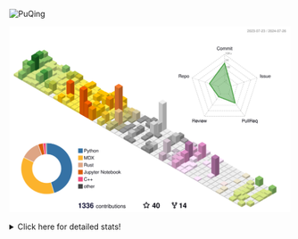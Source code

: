 ![PuQing](https://user-images.githubusercontent.com/27223114/171565019-9a56fae6-b08b-421f-99db-7e830da42371.png)

![](./profile-3d-contrib/profile-season-animate.svg)

<details>
<summary>Click here for detailed stats!</summary>

<!--START_SECTION:waka-->
![Lines of code](https://img.shields.io/badge/From%20Hello%20World%20I%27ve%20Written-1.4%20million%20lines%20of%20code-blue)

**🐱 My GitHub Data** 

> 📦 398.8 kB Used in GitHub's Storage 
 > 
> 🏆 436 Contributions in the Year 2024
 > 
> 🚫 Not Opted to Hire
 > 
> 📜 49 Public Repositories 
 > 
> 🔑 29 Private Repositories 
 > 
**I'm an Early 🐤** 

```text
🌞 Morning                517 commits         ██░░░░░░░░░░░░░░░░░░░░░░░   06.70 % 
🌆 Daytime                3496 commits        ███████████░░░░░░░░░░░░░░   45.31 % 
🌃 Evening                1730 commits        ██████░░░░░░░░░░░░░░░░░░░   22.42 % 
🌙 Night                  1973 commits        ██████░░░░░░░░░░░░░░░░░░░   25.57 % 
```


📊 **This Week I Spent My Time On** 

```text
💬 Programming Languages: 
Python                   13 hrs 58 mins      ████████░░░░░░░░░░░░░░░░░   31.23 % 
Browsing                 8 hrs 49 mins       █████░░░░░░░░░░░░░░░░░░░░   19.70 % 
Other                    6 hrs 59 mins       ████░░░░░░░░░░░░░░░░░░░░░   15.63 % 
GitHubing                6 hrs 22 mins       ████░░░░░░░░░░░░░░░░░░░░░   14.25 % 
Fish Touching            3 hrs 36 mins       ██░░░░░░░░░░░░░░░░░░░░░░░   08.06 % 

🔥 Editors: 
VS Code                  23 hrs 25 mins      █████████████░░░░░░░░░░░░   52.33 % 
Chrome                   20 hrs 54 mins      ████████████░░░░░░░░░░░░░   46.69 % 
fish                     26 mins             ░░░░░░░░░░░░░░░░░░░░░░░░░   00.98 % 

💻 Operating System: 
Mac                      21 hrs 20 mins      ████████████░░░░░░░░░░░░░   47.67 % 
Linux                    19 hrs 9 mins       ███████████░░░░░░░░░░░░░░   42.77 % 
WSL                      4 hrs 16 mins       ██░░░░░░░░░░░░░░░░░░░░░░░   09.54 % 
Windows                  0 secs              ░░░░░░░░░░░░░░░░░░░░░░░░░   00.02 % 
```


<!--END_SECTION:waka-->
</details>
